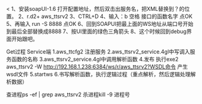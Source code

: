 &lt;
1、安装soapUI-1.6 打开配置地址，然后双击出服务名，把XML替换到？的位置。
2、r.d2+ aws_ttsrv2
3、CTRL+D
4、输入：b 空格 接口的函数名字  点OK
5、再输入 run -S 8888  点OK
6、回到SOAPUI把最上面的WS地址从端口号开始到最后全部替换成8888
7、按UI里面的绿色三角箭头
8、这个时候回到debug界面开始跟吧。


Get过程 Service端
 1.aws_ttcfg2 注册服务
 2.aws_ttsrv2_service.4gl中写调入服务函数的名称
 3.aws_ttsrv2_service.4gl中调用解析函数
 4.发布 执行exe2 aws_ttsrv2 -W http://192.168.1.238:6384/ws/r/aws_ttsrv2?WSDL命令 产生wsdl文件
 5.startws
 6.书写解析函数，执行逻辑过程（重点解析，然后逻辑处理解析数据）


查进程ps -ef | grep aws_ttsrv2
杀进程kill -9 进程号